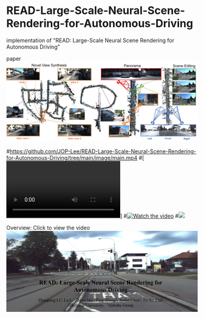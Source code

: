 # READ-Large-Scale-Neural-Scene-Rendering-for-Autonomous-Driving
implementation of "READ:  Large-Scale Neural Scene Rendering for Autonomous Driving"

paper 
![contents](./image/main.jpg)


#https://github.com/JOP-Lee/READ-Large-Scale-Neural-Scene-Rendering-for-Autonomous-Driving/tree/main/image/main.mp4
#[![Watch the video](https://github.com/JOP-Lee/READ-Large-Scale-Neural-Scene-Rendering-for-Autonomous-Driving/tree/main/image/main.mp4)]
#[![Watch the video](https://i.ytimg.com/an_webp/kC-bwky4e7Q/mqdefault_6s.webp?du=3000&sqp=CIDh7JMG&rs=AOn4CLAE5KzsOlrQzpZVB2DYJbC4UMOhGQ)](https://youtu.be/kC-bwky4e7Q)
#[<img src="https://i.ytimg.com/an_webp/kC-bwky4e7Q/mqdefault_6s.webp?du=3000&sqp=CIDh7JMG&rs=AOn4CLAE5KzsOlrQzpZVB2DYJbC4UMOhGQ" width="50%">](https://youtu.be/kC-bwky4e7Q)

Overview: 
Click to view the video
[![Watch the video](./image/video.png)](https://youtu.be/kC-bwky4e7Q)

